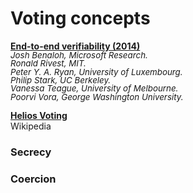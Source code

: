# Voting concepts

**[End-to-end verifiability (2014)](https://arxiv.org/ftp/arxiv/papers/1504/1504.03778.pdf)**  
<span style="font-size:10pt;line-height:1.0">
*Josh Benaloh, Microsoft Research.  
Ronald Rivest, MIT.  
Peter Y. A. Ryan, University of Luxembourg.   
Philip Stark, UC Berkeley.  
Vanessa Teague, University of Melbourne.  
Poorvi Vora, George Washington University.*
</span>

**[Helios Voting](https://en.wikipedia.org/wiki/Helios_Voting)**  
Wikipedia

### Secrecy

### Coercion
